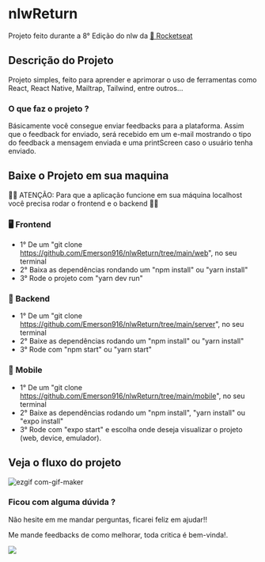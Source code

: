 # nlwReturn

Projeto feito durante a 8° Edição do nlw da <a href="https://rocketseat.com.br">🚀 Rocketseat</a>
 
## Descrição do Projeto

Projeto simples, feito para aprender e aprimorar o uso de ferramentas como React, React Native, Mailtrap, Tailwind, entre outros...

### O que faz o projeto ?

Básicamente você consegue enviar feedbacks para a plataforma. Assim que o feedback for enviado, será recebido em um e-mail
mostrando o tipo do feedback a mensagem enviada e uma printScreen caso o usuário tenha enviado.
 
## Baixe o Projeto em sua maquina
👨‍🚀 ATENÇÃO: Para que a aplicação funcione em sua máquina localhost você precisa rodar o frontend e o backend 👨‍🚀
### 🖥️ Frontend

* 1° De um "git clone https://github.com/Emerson916/nlwReturn/tree/main/web", no seu terminal
* 2° Baixa as dependências rondando um "npm install" ou "yarn install"
* 3° Rode o projeto com "yarn dev run"

### 💾 Backend

* 1° De um "git clone https://github.com/Emerson916/nlwReturn/tree/main/server", no seu terminal
* 2° Baixe as dependências rodando um "npm install" ou "yarn install"
* 3° Rode com "npm start" ou "yarn start"

### 📱 Mobile

* 1° De um "git clone https://github.com/Emerson916/nlwReturn/tree/main/mobile", no seu terminal
* 2° Baixe as dependências rodando um "npm install", "yarn install" ou "expo install"
* 3° Rode com "expo start" e escolha onde deseja visualizar o projeto (web, device, emulador).

## Veja o fluxo do projeto

![ezgif com-gif-maker](https://user-images.githubusercontent.com/77053593/167465920-cab8e114-bf3f-47ac-a8c5-28af81c9cc6e.gif)

### Ficou com alguma dúvida ?

Não hesite em me mandar perguntas, ficarei feliz em ajudar!!

Me mande feedbacks de como melhorar, toda critica é bem-vinda!.

 <a href="https://www.linkedin.com/in/emerson-silva-32441717a/" alt="Linkedin">
    <img src="https://img.shields.io/badge/-Linkedin-1C1C1C?style=for-the-badge&logo=Linkedin&logoColor=00FFFF&link=https://www.linkedin.com/in/emerson-silva-32441717a/"/>
  </a>


 
